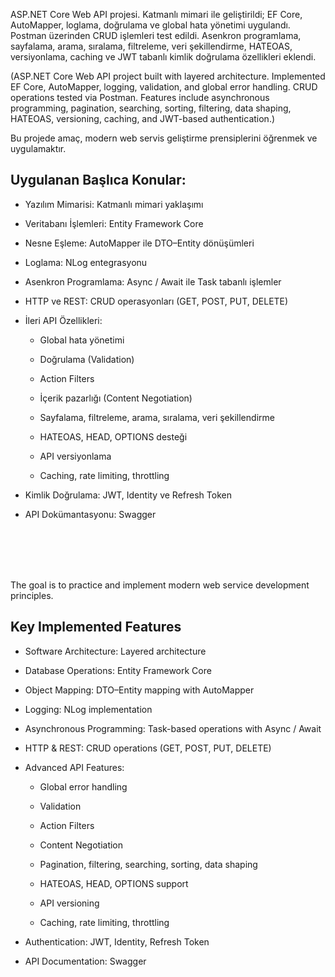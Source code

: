 


ASP.NET Core Web API projesi. Katmanlı mimari ile geliştirildi; EF Core, AutoMapper, loglama, doğrulama ve global hata yönetimi uygulandı. Postman üzerinden CRUD işlemleri test edildi. Asenkron programlama, sayfalama, arama, sıralama, filtreleme, veri şekillendirme, HATEOAS, versiyonlama, caching ve JWT tabanlı kimlik doğrulama özellikleri eklendi.

(ASP.NET Core Web API project built with layered architecture. Implemented EF Core, AutoMapper, logging, validation, and global error handling. CRUD operations tested via Postman. Features include asynchronous programming, pagination, searching, sorting, filtering, data shaping, HATEOAS, versioning, caching, and JWT-based authentication.)



Bu projede amaç, modern web servis geliştirme prensiplerini öğrenmek ve uygulamaktır.


## Uygulanan Başlıca Konular:

- Yazılım Mimarisi: Katmanlı mimari yaklaşımı

- Veritabanı İşlemleri: Entity Framework Core

- Nesne Eşleme: AutoMapper ile DTO–Entity dönüşümleri

- Loglama: NLog entegrasyonu

- Asenkron Programlama: Async / Await ile Task tabanlı işlemler

- HTTP ve REST: CRUD operasyonları (GET, POST, PUT, DELETE)

- İleri API Özellikleri:

    - Global hata yönetimi

    - Doğrulama (Validation)

    - Action Filters

    - İçerik pazarlığı (Content Negotiation)

    - Sayfalama, filtreleme, arama, sıralama, veri şekillendirme

    - HATEOAS, HEAD, OPTIONS desteği

    - API versiyonlama

    - Caching, rate limiting, throttling

- Kimlik Doğrulama: JWT, Identity ve Refresh Token

- API Dokümantasyonu: Swagger

<br></br>
<br></br>

The goal is to practice and implement modern web service development principles.


## Key Implemented Features

- Software Architecture: Layered architecture

- Database Operations: Entity Framework Core

- Object Mapping: DTO–Entity mapping with AutoMapper

- Logging: NLog implementation

- Asynchronous Programming: Task-based operations with Async / Await

- HTTP & REST: CRUD operations (GET, POST, PUT, DELETE)

- Advanced API Features:

    - Global error handling

    - Validation

    - Action Filters

    - Content Negotiation

    - Pagination, filtering, searching, sorting, data shaping

    - HATEOAS, HEAD, OPTIONS support

    - API versioning

    - Caching, rate limiting, throttling

- Authentication: JWT, Identity, Refresh Token

- API Documentation: Swagger
